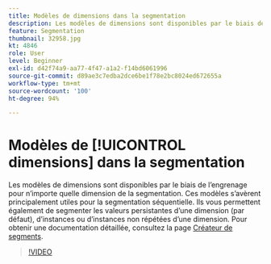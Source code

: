 ```yaml
---
title: Modèles de dimensions dans la segmentation
description: Les modèles de dimensions sont disponibles par le biais de l’engrenage pour n’importe quelle dimension de la segmentation. Ces modèles s’avèrent principalement utiles pour la segmentation séquentielle. Ils vous permettent également de segmenter les valeurs persistantes d’une dimension (par défaut), d’instances ou d’instances non répétées d’une dimension.
feature: Segmentation
thumbnail: 32958.jpg
kt: 4846
role: User
level: Beginner
exl-id: d42f74a9-aa77-4f47-a1a2-f14bd6061996
source-git-commit: d89ae3c7edba2dce6be1f78e2bc8024ed672655a
workflow-type: tm+mt
source-wordcount: '100'
ht-degree: 94%

---
```


# Modèles de [!UICONTROL dimensions] dans la segmentation

Les modèles de dimensions sont disponibles par le biais de l’engrenage pour n’importe quelle dimension de la segmentation. Ces modèles s’avèrent principalement utiles pour la segmentation séquentielle. Ils vous permettent également de segmenter les valeurs persistantes d’une dimension (par défaut), d’instances ou d’instances non répétées d’une dimension. Pour obtenir une documentation détaillée, consultez la page [Créateur de segments](https://experienceleague.adobe.com/docs/analytics/components/segmentation/segmentation-workflow/seg-build.html?lang=fr).

>[!VIDEO](https://video.tv.adobe.com/v/32958/?quality=12&learn=on)
